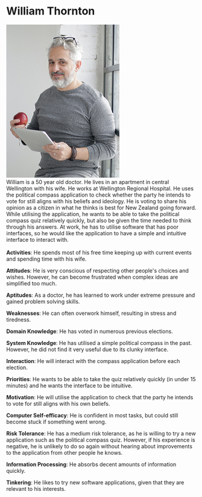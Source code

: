# William Thornton
![alt text](William.jpg "William")
<br>William is a 50 year old doctor. He lives in an apartment in central Wellington with his wife. He works at Wellington Regional Hospital. He uses the political compass application to check whether the party he intends to vote for still aligns with his beliefs and ideology. He is voting to share his opinion as a citizen in what he thinks is best for New Zealand going forward. While utilising the application, he wants to be able to take the political compass quiz relatively quickly, but also be given the time needed to think through his answers. At work, he has to utilise software that has poor interfaces, so he would like the application to have a simple and intuitive interface to interact with.
<br><br>
**Activities**: He spends most of his free time keeping up with current events and spending time with his wife.

**Attitudes**: He is very conscious of respecting other people's choices and wishes. However, he can become frustrated when complex ideas are simplified too much.

**Aptitudes**: As a doctor, he has learned to work under extreme pressure and gained problem solving skills.

**Weaknesses**: He can often overwork himself, resulting in stress and tiredness.

**Domain Knowledge**: He has voted in numerous previous elections.

**System Knowledge**: He has utilised a simple political compass in the past. However, he did not find it very useful due to its clunky interface.

**Interaction**: He will interact with the compass application before each election.

**Priorities**: He wants to be able to take the quiz relatively quickly (in under 15 minutes) and he wants the interface to be intuitive.

**Motivation**: He will utilise the application to check that the party he intends to vote for still aligns with his own beliefs.

**Computer Self-efficacy**: He is confident in most tasks, but could still become stuck if something went wrong.

**Risk Tolerance**: He has a medium risk tolerance, as he is willing to try a new application such as the political compass quiz. However, if his experience is negative, he is unlikely to do so again without hearing about improvements to the application from other people he knows.

**Information Processing**: He absorbs decent amounts of information quickly.

**Tinkering**: He likes to try new software applications, given that they are relevant to his interests.